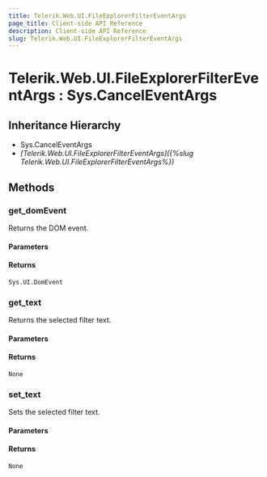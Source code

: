 ```yaml
---
title: Telerik.Web.UI.FileExplorerFilterEventArgs
page_title: Client-side API Reference
description: Client-side API Reference
slug: Telerik.Web.UI.FileExplorerFilterEventArgs
---
```


# Telerik.Web.UI.FileExplorerFilterEventArgs : Sys.CancelEventArgs 

## Inheritance Hierarchy

* Sys.CancelEventArgs
* *[Telerik.Web.UI.FileExplorerFilterEventArgs]({%slug Telerik.Web.UI.FileExplorerFilterEventArgs%})*

## Methods

###  get_domEvent

Returns the DOM event.

#### Parameters

#### Returns

`Sys.UI.DomEvent` 

###  get_text

Returns the selected filter text.

#### Parameters

#### Returns

`None` 

###  set_text

Sets the selected filter text.

#### Parameters

#### Returns

`None` 


